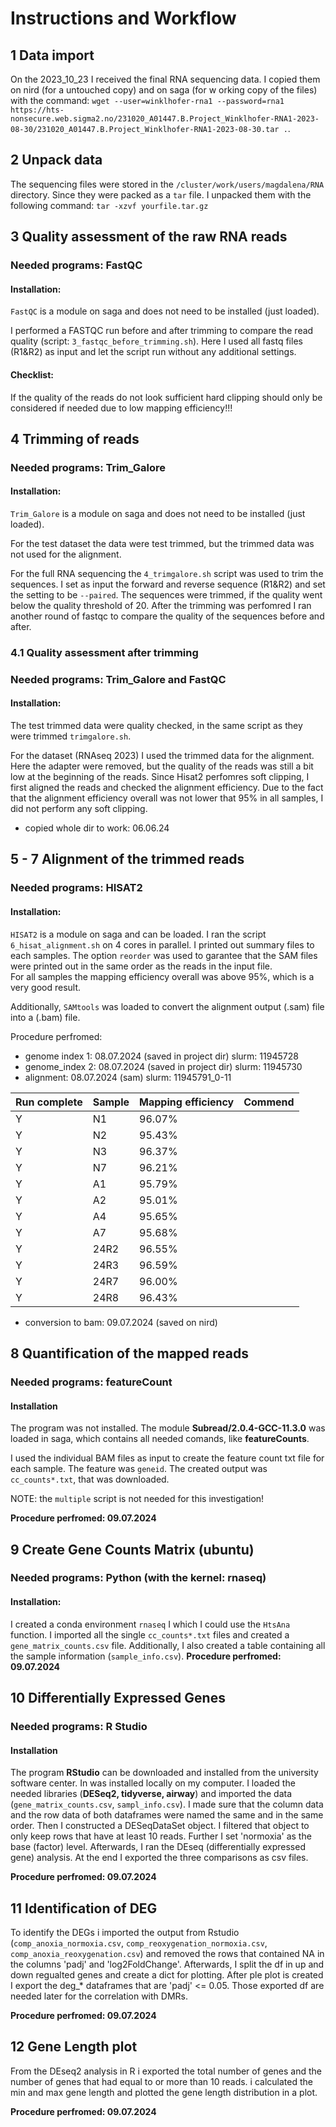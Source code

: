 # Instructions and Workflow



## 1 Data import 
On the 2023_10_23 I received the final RNA sequencing data. I copied them on nird (for a untouched copy) and on saga (for w orking copy of the files) with the command: `wget --user=winklhofer-rna1 --password=rna1 https://hts-nonsecure.web.sigma2.no/231020_A01447.B.Project_Winklhofer-RNA1-2023-08-30/231020_A01447.B.Project_Winklhofer-RNA1-2023-08-30.tar .`. 

## 2 Unpack data 
The sequencing files were stored in the `/cluster/work/users/magdalena/RNA` directory. Since they were packed as a `tar` file. I unpacked them with the following command: `tar -xzvf yourfile.tar.gz`

## 3 Quality assessment of the raw RNA reads 
### Needed programs: FastQC
#### Installation: 
`FastQC` is a module on saga and does not need to be installed (just loaded). 

I performed a FASTQC run before and after trimming to compare the read quality (script: `3_fastqc_before_trimming.sh`). Here I used all fastq files (R1&R2) as input and let the script run without any additional settings. 

#### Checklist: 
If the quality of the reads do not look sufficient hard clipping should only be considered if needed due to low mapping efficiency!!!


## 4 Trimming of reads 
### Needed programs: Trim_Galore
#### Installation:  
`Trim_Galore` is a module on saga and does not need to be installed (just loaded).  

For the test dataset the data were test trimmed, but the trimmed data was not used for the alignment.  

For the full RNA sequencing the `4_trimgalore.sh` script was used to trim the sequences. I set as input the forward and reverse sequence (R1&R2) and set the setting to be `--paired`. The sequences were trimmed, if the quality went below the quality threshold of 20. After the trimming was perfomred I ran another round of fastqc to compare the quality of the sequences before and after. 

### 4.1 Quality assessment after trimming 
### Needed programs: Trim_Galore and FastQC
#### Installation:
The test trimmed data were quality checked, in the same script as they were trimmed `trimgalore.sh`. 

For the dataset (RNAseq 2023) I used the trimmed data for the alignment. Here the adapter were removed, but the quality of the reads was still a bit low at the beginning of the reads. Since Hisat2 perfomres soft clipping, I first aligned the reads and checked the alignment efficiency. Due to the fact that the alignment efficiency overall was not lower that 95% in all samples, I did not perform any soft clipping. 

- copied whole dir to work: 06.06.24

## 5 - 7 Alignment of the trimmed reads 
### Needed programs: HISAT2
#### Installation: 
`HISAT2` is a module on saga and can be loaded. I ran the script `6_hisat_alignment.sh` on 4 cores in parallel. I printed out summary files to each samples. The option `reorder` was used to garantee that the SAM files were printed out in the same order as the reads in the input file.  
For all samples the mapping efficiency overall was above 95%, which is a very good result. 


Additionally, `SAMtools` was loaded to convert the alignment output (.sam) file into a (.bam) file. 

Procedure perfromed: 
- genome index 1: 08.07.2024 (saved in project dir) slurm: 11945728
- genome_index 2: 08.07.2024 (saved in project dir) slurm:  11945730
- alignment: 08.07.2024 (sam) slurm: 11945791_0-11

| Run complete | Sample  | Mapping efficiency   | Commend  |
|---|---|---|---|
| Y  |  N1 |  96.07% |   |
| Y  |  N2 |  95.43%  |  |
| Y  |  N3 |  96.37% |   |
| Y  |  N7 |  96.21%  |   |
| Y  |  A1 | 95.79%  |   |
| Y  |  A2 |  95.01% |   |
| Y  |  A4 |  95.65% |   |
| Y  |  A7 | 95.68% |   |
| Y  |  24R2 | 96.55%  |   |
| Y  |  24R3 |  96.59% |   |
| Y  |  24R7 |  96.00% |   |
| Y  |  24R8 |  96.43% |  |

- conversion to bam: 09.07.2024 (saved on nird)

## 8 Quantification of the mapped reads 
### Needed programs: featureCount
#### Installation 
The program was not installed. The module **Subread/2.0.4-GCC-11.3.0** was loaded in saga, which contains all needed comands, like **featureCounts**. 

I used the individual BAM files as input to create the feature count txt file for each sample. The feature was `geneid`. The created output was `cc_counts*.txt`, that was downloaded. 

NOTE: the `multiple` script is not needed for this investigation!

**Procedure perfromed: 09.07.2024**

## 9 Create Gene Counts Matrix (ubuntu)
### Needed programs: Python (with the kernel: rnaseq)
#### Installation: 
I created a conda environment `rnaseq` I which I could use the `HtsAna` function. I imported all the single `cc_counts*.txt` files and created a `gene_matrix_counts.csv` file. Additionally, I also created a table containing all the sample information (`sample_info.csv`). 
**Procedure perfromed: 09.07.2024**

## 10 Differentially Expressed Genes 
### Needed programs: R Studio 
#### Installation
The program **RStudio** can be downloaded and installed from the university software center. In was installed locally on my computer. I loaded the needed libraries (**DESeq2, tidyverse, airway**) and imported the data (`gene_matrix_counts.csv`, `sampl_info.csv`). I made sure that the column data and the row data of both dataframes were named the same and in the same order. Then I constructed a DESeqDataSet object. I filtered that object to only keep rows that have at least 10 reads. Further I set 'normoxia' as the base (factor) level. Afterwards, I ran the DEseq (differentially expressed gene) analysis. At the end I exported the three comparisons as csv files. 

**Procedure perfromed: 09.07.2024**

## 11 Identification of DEG 

To identify the DEGs i imported the output from Rstudio (`comp_anoxia_normoxia.csv`, `comp_reoxygenation_normoxia.csv`, `comp_anoxia_reoxygenation.csv`) and removed the rows that contained NA in the columns 'padj' and 'log2FoldChange'. Afterwards, I split the df in up and down regualted genes and create a dict for plotting. After ple plot is created I export the deg_* dataframes that are 'padj' <= 0.05. Those exported df are needed later for the correlation with DMRs. 


**Procedure perfromed: 09.07.2024**


## 12 Gene Length plot

From the DEseq2 analysis in R i exported the total number of genes and the number of genes that had equal to or more than 10 reads. i calculated the min and max gene length and plotted the gene length distribution in a plot. 

**Procedure perfromed: 09.07.2024**